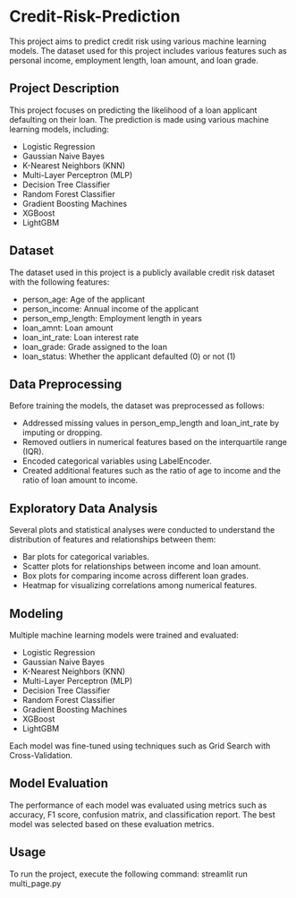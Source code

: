 # Credit-Risk-Prediction
This project aims to predict credit risk using various machine learning models. The dataset used for this project includes various features such as personal income, employment length, loan amount, and loan grade.

## Project Description
This project focuses on predicting the likelihood of a loan applicant defaulting on their loan. The prediction is made using various machine learning models, including:

- Logistic Regression
- Gaussian Naive Bayes
- K-Nearest Neighbors (KNN)
- Multi-Layer Perceptron (MLP)
- Decision Tree Classifier
- Random Forest Classifier
- Gradient Boosting Machines
- XGBoost
- LightGBM

## Dataset
The dataset used in this project is a publicly available credit risk dataset with the following features:

- person_age: Age of the applicant
- person_income: Annual income of the applicant
- person_emp_length: Employment length in years
- loan_amnt: Loan amount
- loan_int_rate: Loan interest rate
- loan_grade: Grade assigned to the loan
- loan_status: Whether the applicant defaulted (0) or not (1)

## Data Preprocessing
Before training the models, the dataset was preprocessed as follows:

- Addressed missing values in person_emp_length and loan_int_rate by imputing or dropping.
- Removed outliers in numerical features based on the interquartile range (IQR).
- Encoded categorical variables using LabelEncoder.
- Created additional features such as the ratio of age to income and the ratio of loan amount to income.

## Exploratory Data Analysis
Several plots and statistical analyses were conducted to understand the distribution of features and relationships between them:

- Bar plots for categorical variables.
- Scatter plots for relationships between income and loan amount.
- Box plots for comparing income across different loan grades.
- Heatmap for visualizing correlations among numerical features.

## Modeling
Multiple machine learning models were trained and evaluated:

- Logistic Regression
- Gaussian Naive Bayes
- K-Nearest Neighbors (KNN)
- Multi-Layer Perceptron (MLP)
- Decision Tree Classifier
- Random Forest Classifier
- Gradient Boosting Machines
- XGBoost
- LightGBM

Each model was fine-tuned using techniques such as Grid Search with Cross-Validation.

## Model Evaluation
The performance of each model was evaluated using metrics such as accuracy, F1 score, confusion matrix, and classification report. The best model was selected based on these evaluation metrics.

## Usage
To run the project, execute the following command:
streamlit run multi_page.py

